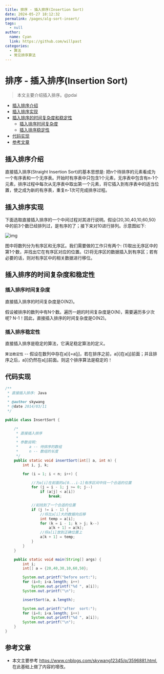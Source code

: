 ```yaml
---
title: 排序 - 插入排序(Insertion Sort)
date: 2024-05-27 18:12:32
permalink: /pages/alg-sort-insert/
tags: 
  - null
author: 
  name: Cyan
  link: https://github.com/willpast
categories: 
  - 算法
  - 常见排序算法
---
```

# 排序 - 插入排序(Insertion Sort)

> 本文主要介绍插入排序。@pdai

  * [插入排序介绍](/md/algorithm/alg-sort-x-insert.html#插入排序介绍)
  * [插入排序实现](/md/algorithm/alg-sort-x-insert.html#插入排序实现)
  * [插入排序的时间复杂度和稳定性](/md/algorithm/alg-sort-x-insert.html#插入排序的时间复杂度和稳定性)
    * [插入排序时间复杂度](/md/algorithm/alg-sort-x-insert.html#插入排序时间复杂度)
    * [插入排序稳定性](/md/algorithm/alg-sort-x-insert.html#插入排序稳定性)
  * [代码实现](/md/algorithm/alg-sort-x-insert.html#代码实现)
  * [参考文章](/md/algorithm/alg-sort-x-insert.html#参考文章)

## 插入排序介绍

直接插入排序(Straight Insertion Sort)的基本思想是:
把n个待排序的元素看成为一个有序表和一个无序表。开始时有序表中只包含1个元素，无序表中包含有n-1个元素，排序过程中每次从无序表中取出第一个元素，将它插入到有序表中的适当位置，使之成为新的有序表，重复n-1次可完成排序过程。

## 插入排序实现

下面选取直接插入排序的一个中间过程对其进行说明。假设{20,30,40,10,60,50}中的前3个数已经排列过，是有序的了；接下来对10进行排列。示意图如下:

![img](https://cdn.jsdelivr.net/gh/willpast/image/blog/ka_java/alg-sort-insert-1.jpg)

图中将数列分为有序区和无序区。我们需要做的工作只有两个:
(1)取出无序区中的第1个数，并找出它在有序区对应的位置。(2)将无序区的数据插入到有序区；若有必要的话，则对有序区中的相关数据进行移位。

## 插入排序的时间复杂度和稳定性

### 插入排序时间复杂度

直接插入排序的时间复杂度是O(N2)。

假设被排序的数列中有N个数。遍历一趟的时间复杂度是O(N)，需要遍历多少次呢? N-1！因此，直接插入排序的时间复杂度是O(N2)。

### 插入排序稳定性

直接插入排序是稳定的算法，它满足稳定算法的定义。

`算法稳定性` \--
假设在数列中存在a[i]=a[j]，若在排序之前，a[i]在a[j]前面；并且排序之后，a[i]仍然在a[j]前面。则这个排序算法是稳定的！

## 代码实现

    
```java 
/**
 * 直接插入排序: Java
 *
 * @author skywang
 * @date 2014/03/11
 */

public class InsertSort {

    /*
     * 直接插入排序
     *
     * 参数说明: 
     *     a -- 待排序的数组
     *     n -- 数组的长度
     */
    public static void insertSort(int[] a, int n) {
        int i, j, k;

        for (i = 1; i < n; i++) {

            //为a[i]在前面的a[0...i-1]有序区间中找一个合适的位置
            for (j = i - 1; j >= 0; j--)
                if (a[j] < a[i])
                    break;

            //如找到了一个合适的位置
            if (j != i - 1) {
                //将比a[i]大的数据向后移
                int temp = a[i];
                for (k = i - 1; k > j; k--)
                    a[k + 1] = a[k];
                //将a[i]放到正确位置上
                a[k + 1] = temp;
            }
        }
    }

    public static void main(String[] args) {
        int i;
        int[] a = {20,40,30,10,60,50};

        System.out.printf("before sort:");
        for (i=0; i<a.length; i++)
            System.out.printf("%d ", a[i]);
        System.out.printf("\n");

        insertSort(a, a.length);

        System.out.printf("after  sort:");
        for (i=0; i<a.length; i++)
            System.out.printf("%d ", a[i]);
        System.out.printf("\n");
    }
}
```


## 参考文章

- 本文主要参考 https://www.cnblogs.com/skywang12345/p/3596881.html, 在此基础上做了内容的增改。

 
